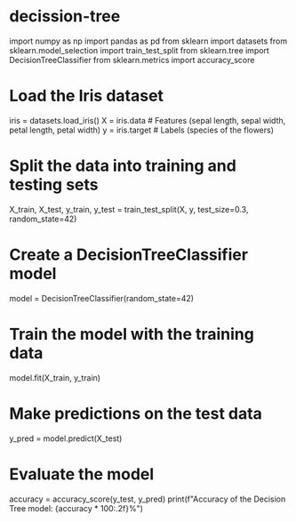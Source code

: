 # decission-tree
import numpy as np
import pandas as pd
from sklearn import datasets
from sklearn.model_selection import train_test_split
from sklearn.tree import DecisionTreeClassifier
from sklearn.metrics import accuracy_score

# Load the Iris dataset
iris = datasets.load_iris()
X = iris.data  # Features (sepal length, sepal width, petal length, petal width)
y = iris.target  # Labels (species of the flowers)

# Split the data into training and testing sets
X_train, X_test, y_train, y_test = train_test_split(X, y, test_size=0.3, random_state=42)

# Create a DecisionTreeClassifier model
model = DecisionTreeClassifier(random_state=42)

# Train the model with the training data
model.fit(X_train, y_train)

# Make predictions on the test data
y_pred = model.predict(X_test)

# Evaluate the model
accuracy = accuracy_score(y_test, y_pred)
print(f"Accuracy of the Decision Tree model: {accuracy * 100:.2f}%")
